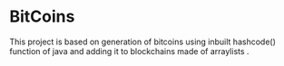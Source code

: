 # BitCoins

This project is based on generation of bitcoins using inbuilt hashcode() function of java and adding it to blockchains made of arraylists .
